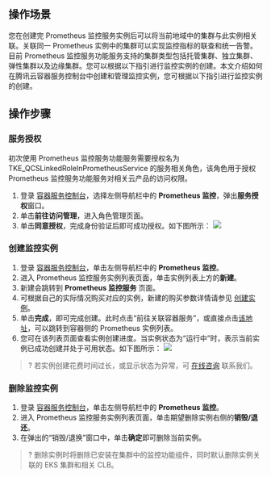 




## 操作场景

您在创建完 Prometheus 监控服务实例后可以将当前地域中的集群与此实例相关联。关联同一 Prometheus 实例中的集群可以实现监控指标的联查和统一告警。目前 Prometheus 监控服务功能服务支持的集群类型包括托管集群、独立集群、弹性集群以及边缘集群。您可以根据以下指引进行监控实例的创建。本文介绍如何在腾讯云容器服务控制台中创建和管理监控实例，您可根据以下指引进行监控实例的创建。

## 操作步骤

### 服务授权

初次使用 Prometheus 监控服务功能服务需要授权名为 TKE_QCSLinkedRoleInPrometheusService 的服务相关角色，该角色用于授权 Prometheus 监控服务功能服务对相关云产品的访问权限。
1. 登录 [容器服务控制台](https://console.cloud.tencent.com/tke2)，选择左侧导航栏中的 **Prometheus 监控**，弹出**服务授权**窗口。
2. 单击**前往访问管理**，进入角色管理页面。
3. 单击**同意授权**，完成身份验证后即可成功授权。如下图所示：
![](https://main.qcloudimg.com/raw/7d4efd48bb111c7a499c486e5ec8dae4.png)


### 创建监控实例
1. 登录 [容器服务控制台](https://console.cloud.tencent.com/tke2)，单击左侧导航栏中的 **Prometheus 监控**。
2. 进入 Prometheus 监控服务实例列表页面，单击实例列表上方的**新建**。
3. 新建会跳转到 **Prometheus 监控服务** 页面。
4. 可根据自己的实际情况购买对应的实例，新建的购买参数详情请参见 [创建实例](https://cloud.tencent.com/document/product/1416/55982)。
5. 单击**完成**，即可完成创建。此时点击“前往关联容器服务”，或直接点击[该地址](https://console.cloud.tencent.com/tke2/prometheus2/list?rid=22)，可以跳转到容器侧的 Prometheus 实例列表。
6. 您可在该列表页面查看实例创建进度。当实例状态为“运行中”时，表示当前实例已成功创建并处于可用状态。如下图所示：
    ![](https://qcloudimg.tencent-cloud.cn/raw/3e1ddebff53beaf706021a47f7c2e603.png)
>? 若实例创建花费时间过长，或显示状态为异常，可 [在线咨询](https://cloud.tencent.com/online-service?from=doc_457) 联系我们。



### 删除监控实例
1. 登录 [容器服务控制台](https://console.cloud.tencent.com/tke2)，单击左侧导航栏中的 **Prometheus 监控**。
2. 进入 Prometheus 监控服务实例列表页面，单击期望删除实例右侧的**销毁/退还**。
3. 在弹出的“销毁/退换”窗口中，单击**确定**即可删除当前实例。
>? 删除实例时将删除已安装在集群中的监控功能组件，同时默认删除实例关联的 EKS 集群和相关 CLB。

